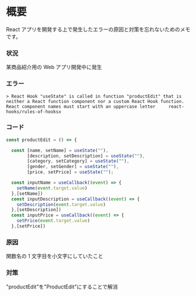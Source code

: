 <!--
title:   React実行エラー備忘録1 : React Hook "useState" is called in function...
tags:    React,error
id:      43102dd617e2e0358183
private: false
-->

# 概要

React アプリを開発する上で発生したエラーの原因と対策を忘れないためのメモです。

### 状況

某商品紹介用の Web アプリ開発中に発生

### エラー

```
> React Hook "useState" is called in function "productEdit" that is neither a React function component nor a custom React Hook function. React component names must start with an uppercase letter     react-hooks/rules-of-hooksx
```

### コード

```javascript
const productEdit = () => {

  const [name, setName] = useState(""),
        [description, setDescription] = useState(""),
        [category, setCategory] = useState(""),
        [gender, setGender] = useState(""),
        [price, setPrice] = useState("");

  const inputName = useCallback((event) => {
    setName(event.target.value)
  },[setName])
  const inputDescription = useCallback((event) => {
    setDescription(event.target.value)
  },[setDescription])
  const inputPrice = useCallback((event) => {
    setPrice(event.target.value)
  },[setPrice])
```

### 原因

関数名の 1 文字目を小文字にしていたこと

### 対策

"productEdit"を"ProductEdit"にすることで解消
